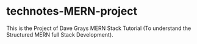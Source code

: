 # technotes-MERN-project
This is the Project of Dave Grays MERN Stack Tutorial (To understand the Structured MERN full Stack Development). 
